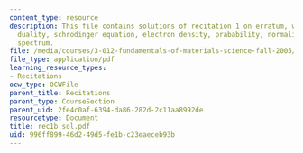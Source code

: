 ```yaml
---
content_type: resource
description: This file contains solutions of recitation 1 on erratum, wave-particle
  duality, schrodinger equation, electron density, prabability, normalization and
  spectrum.
file: /media/courses/3-012-fundamentals-of-materials-science-fall-2005/996ff89946d249d5fe1bc23eaeceb93b_rec1b_sol.pdf
file_type: application/pdf
learning_resource_types:
- Recitations
ocw_type: OCWFile
parent_title: Recitations
parent_type: CourseSection
parent_uid: 2fe4c0af-6394-da86-282d-2c11aa8992de
resourcetype: Document
title: rec1b_sol.pdf
uid: 996ff899-46d2-49d5-fe1b-c23eaeceb93b
---
```

